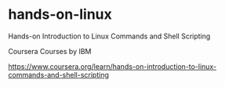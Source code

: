 # hands-on-linux
Hands-on Introduction to Linux Commands and Shell Scripting

Coursera Courses by IBM

https://www.coursera.org/learn/hands-on-introduction-to-linux-commands-and-shell-scripting
